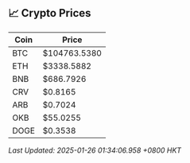 ## 📈 Crypto Prices

| Coin | Price |
| ---- | ----- |
| BTC | $104763.5380 |
| ETH | $3338.5882 |
| BNB | $686.7926 |
| CRV | $0.8165 |
| ARB | $0.7024 |
| OKB | $55.0255 |
| DOGE | $0.3538 |

_Last Updated: 2025-01-26 01:34:06.958 +0800 HKT_